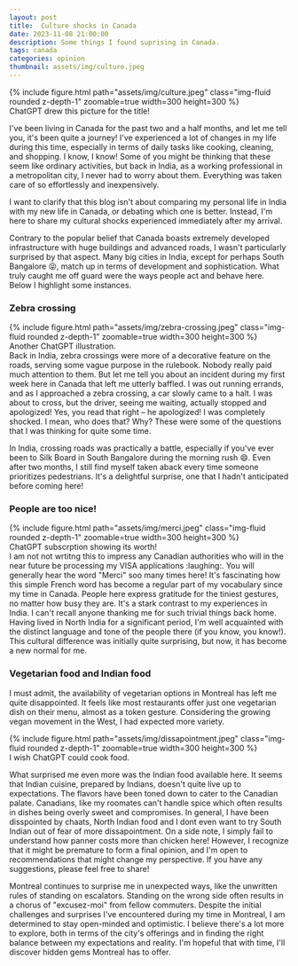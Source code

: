 ```yaml
---
layout: post
title:  Culture shocks in Canada
date: 2023-11-08 21:00:00
description: Some things I found suprising in Canada.
tags: canada
categories: opinion
thumbnail: assets/img/culture.jpeg
---
```


<div class="row mt-3">
    <div class="col-sm mt-3 mt-md-0 text-center">
        {% include figure.html path="assets/img/culture.jpeg" class="img-fluid rounded z-depth-1" zoomable=true width=300 height=300 %}
    </div>
</div>
<div class="caption">
    ChatGPT drew this picture for the title!
</div>

I've been living in Canada for the past two and a half months, and let me tell you, it's been quite a journey! I've experienced a lot of changes in my life during this time, especially in terms of daily tasks like cooking, cleaning, and shopping. I know, I know! Some of you might be thinking that these seem like ordinary activities, but back in India, as a working professional in a metropolitan city, I never had to worry about them. Everything was taken care of so effortlessly and inexpensively.

I want to clarify that this blog isn't about comparing my personal life in India with my new life in Canada, or debating which one is better. Instead, I'm here to share my cultural shocks experienced immediately after my arrival.

Contrary to the popular belief that Canada boasts extremely developed infrastructure with huge buildings and advanced roads, I wasn't particularly surprised by that aspect. Many big cities in India, except for perhaps South Bangalore :stuck_out_tongue_closed_eyes:, match up in terms of development and sophistication. What truly caught me off guard were the ways people act and behave here. Below I highlight some instances.


### Zebra crossing
<div class="row mt-3">
    <div class="col-sm mt-3 mt-md-0 text-center">
        {% include figure.html path="assets/img/zebra-crossing.jpeg" class="img-fluid rounded z-depth-1" zoomable=true width=300 height=300 %}
    </div>
</div>
<div class="caption">
    Another ChatGPT illustration.
</div>
Back in India, zebra crossings were more of a decorative feature on the roads, serving some vague purpose in the rulebook. Nobody really paid much attention to them. But let me tell you about an incident during my first week here in Canada that left me utterly baffled. I was out running errands, and as I approached a zebra crossing, a car slowly came to a halt. I was about to cross, but the driver, seeing me waiting, actually stopped and apologized! Yes, you read that right – he apologized! I was completely shocked. I mean, who does that? Why? These were some of the questions that I was thinking for quite some time.

In India, crossing roads was practically a battle, especially if you've ever been to Silk Board in South Bangalore during the morning rush :smile:. Even after two months, I still find myself taken aback every time someone prioritizes pedestrians. It's a delightful surprise, one that I hadn't anticipated before coming here!


### People are too nice!
<div class="row mt-3">
    <div class="col-sm mt-3 mt-md-0 text-center">
        {% include figure.html path="assets/img/merci.jpeg" class="img-fluid rounded z-depth-1" zoomable=true width=300 height=300 %}
    </div>
</div>
<div class="caption">
    ChatGPT subscrption showing its worth!
</div>
I am not not wrtitng this to impress any Canadian authorities who will in the near future be processing my VISA applications :laughing:. You will generally hear the word "Merci" soo many times here! It's fascinating how this simple French word has become a regular part of my vocabulary since my time in Canada. People here express gratitude for the tiniest gestures, no matter how busy they are. It's a stark contrast to my experiences in India. I can't recall anyone thanking me for such trivial things back home. Having lived in North India for a significant period, I'm well acquainted with the distinct language and tone of the people there (if you know, you know!). This cultural difference was initially quite surprising, but now, it has become a new normal for me.


### Vegetarian food and Indian food
I must admit, the availability of vegetarian options in Montreal has left me quite disappointed. It feels like most restaurants offer just one vegetarian dish on their menu, almost as a token gesture. Considering the growing vegan movement in the West, I had expected more variety.

<div class="row mt-3">
    <div class="col-sm mt-3 mt-md-0 text-center">
        {% include figure.html path="assets/img/dissapointment.jpeg" class="img-fluid rounded z-depth-1" zoomable=true width=300 height=300 %}
    </div>
</div>
<div class="caption">
    I wish ChatGPT could cook food.
</div>

What surprised me even more was the Indian food available here. It seems that Indian cuisine, prepared by Indians, doesn't quite live up to expectations. The flavors have been toned down to cater to the Canadian palate. Canadians, like my roomates can't handle spice which often results in dishes being overly sweet and compromises. In general, I have been disspointed by chaats, North Indian food and I dont even want to try South Indian out of fear of more dissapointment. On a side note, I simply fail to understand how panner costs more than chicken here! However, I recognize that it might be premature to form a final opinion, and I'm open to recommendations that might change my perspective. If you have any suggestions, please feel free to share!

 Montreal continues to surprise me in unexpected ways, like the unwritten rules of standing on escalators. Standing on the wrong side often results in a chorus of "excusez-moi" from fellow commuters. Despite the initial challenges and surprises I've encountered during my time in Montreal, I am determined to stay open-minded and optimistic. I believe there's a lot more to explore, both in terms of the city's offerings and in finding the right balance between my expectations and reality. I'm hopeful that with time, I'll discover hidden gems Montreal has to offer.